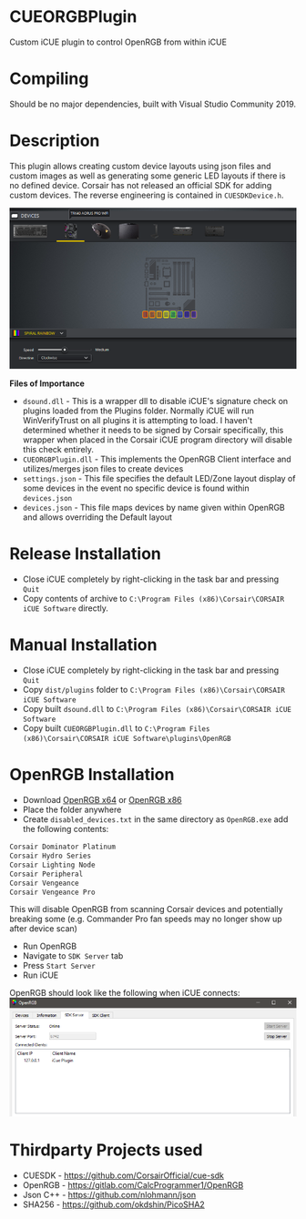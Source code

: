 # CUEORGBPlugin
 Custom iCUE plugin to control OpenRGB from within iCUE
 
# Compiling
Should be no major dependencies, built with Visual Studio Community 2019. 
 
# Description
This plugin allows creating custom device layouts using json files and custom images as well as generating some generic LED layouts if there is no defined device. Corsair has not released an official SDK for adding custom devices. The reverse engineering is contained in `CUESDKDevice.h`. 

![Custom Device](/screenshots/custom_device.png)

**Files of Importance**
* `dsound.dll` - This is a wrapper dll to disable iCUE's signature check on plugins loaded from the Plugins folder. Normally iCUE will run WinVerifyTrust on all plugins it is attempting to load. I haven't determined whether it needs to be signed by Corsair specifically, this wrapper when placed in the Corsair iCUE program directory will disable this check entirely.
* `CUEORGBPlugin.dll` - This implements the OpenRGB Client interface and utilizes/merges json files to create devices
* `settings.json` - This file specifies the default LED/Zone layout display of some devices in the event no specific device is found within `devices.json`
* `devices.json` - This file maps devices by name given within OpenRGB and allows overriding the Default layout
 
# Release Installation
* Close iCUE completely by right-clicking in the task bar and pressing `Quit`
* Copy contents of archive to `C:\Program Files (x86)\Corsair\CORSAIR iCUE Software` directly.

# Manual Installation
* Close iCUE completely by right-clicking in the task bar and pressing `Quit`
* Copy `dist/plugins` folder to `C:\Program Files (x86)\Corsair\CORSAIR iCUE Software`
* Copy built `dsound.dll` to `C:\Program Files (x86)\Corsair\CORSAIR iCUE Software`
* Copy built `CUEORGBPlugin.dll` to `C:\Program Files (x86)\Corsair\CORSAIR iCUE Software\plugins\OpenRGB`

# OpenRGB Installation
* Download [OpenRGB x64](https://gitlab.com/CalcProgrammer1/OpenRGB/-/jobs/artifacts/master/download?job=build_windows_64) or [OpenRGB x86](https://gitlab.com/CalcProgrammer1/OpenRGB/-/jobs/artifacts/master/download?job=build_windows_32)
* Place the folder anywhere
* Create `disabled_devices.txt` in the same directory as `OpenRGB.exe` add the following contents:
```
Corsair Dominator Platinum
Corsair Hydro Series
Corsair Lighting Node
Corsair Peripheral
Corsair Vengeance
Corsair Vengeance Pro
```
This will disable OpenRGB from scanning Corsair devices and potentially breaking some (e.g. Commander Pro fan speeds may no longer show up after device scan)
* Run OpenRGB
* Navigate to `SDK Server` tab
* Press `Start Server`
* Run iCUE

OpenRGB should look like the following when iCUE connects:
![OpenRGB](/screenshots/open_rgb_server.png)

# Thirdparty Projects used

* CUESDK - https://github.com/CorsairOfficial/cue-sdk
* OpenRGB - https://gitlab.com/CalcProgrammer1/OpenRGB
* Json C++ - https://github.com/nlohmann/json
* SHA256 - https://github.com/okdshin/PicoSHA2
